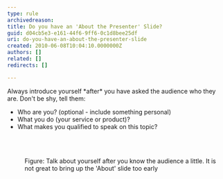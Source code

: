 ```yaml
---
type: rule
archivedreason: 
title: Do you have an 'About the Presenter' Slide?
guid: d04cb5e3-e161-44f6-9ff6-0c1d8bee25df
uri: do-you-have-an-about-the-presenter-slide
created: 2010-06-08T10:04:10.0000000Z
authors: []
related: []
redirects: []

---
```




  <p>Always introduce yourself *after* you have asked the audience who they are. Don't be shy, tell them&#58;</p>
<ul>
    <li>Who are you? (optional - include something personal)</li>
    <li>What you do (your service or product)?</li>
    <li>What makes you qualified to speak on this topic?</li>
</ul>

<br><excerpt class='endintro'></excerpt><br>

  <dl>
    <dt><img class="ms-rteCustom-ImageArea" src="/PublishingImages/aboutAdam.gif" alt="" /> </dt>
    <dd class="ms-rteCustom-FigureNormal">Figure&#58; Talk about yourself after you know the audience a little. It is not great to bring up the 'About' slide too early</dd>
</dl>



